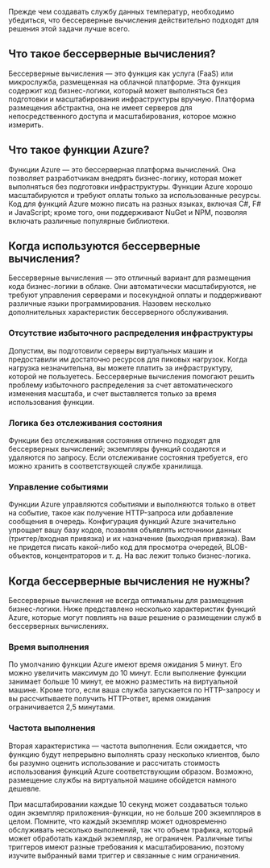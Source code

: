Прежде чем создавать службу данных температур, необходимо убедиться, что бессерверные вычисления действительно подходят для решения этой задачи лучше всего. 

## <a name="what-is-serverless-compute"></a>Что такое бессерверные вычисления?
Бессерверные вычисления — это функция как услуга (FaaS) или микрослужба, размещенная на облачной платформе. Эта функция содержит код бизнес-логики, который может выполняться без подготовки и масштабирования инфраструктуры вручную. Платформа размещения абстрактна, она не имеет серверов для непосредственного доступа и масштабирования, которое можно измерить. 

## <a name="what-is-azure-functions"></a>Что такое функции Azure?
Функции Azure — это бессерверная платформа вычислений. Она позволяет разработчикам внедрять бизнес-логику, которая может выполняться без подготовки инфраструктуры. Функции Azure хорошо масштабируются и требуют оплаты только за использованные ресурсы. Код для функций Azure можно писать на разных языках, включая C#, F# и JavaScript; кроме того, они поддерживают NuGet и NPM, позволяя включать различные популярные библиотеки. 

## <a name="when-do-you-use-serverless-compute"></a>Когда используются бессерверные вычисления?
Бессерверные вычисления — это отличный вариант для размещения кода бизнес-логики в облаке. Они автоматически масштабируются, не требуют управления серверами и посекундной оплаты и поддерживают различные языки программирования. Назовем несколько дополнительных характеристик бессерверного обслуживания.

### <a name="avoid-overallocation-of-infrastructure"></a>Отсутствие избыточного распределения инфраструктуры
Допустим, вы подготовили серверы виртуальных машин и предоставили им достаточно ресурсов для пиковых нагрузок. Когда нагрузка незначительна, вы можете платить за инфраструктуру, которой не пользуетесь. Бессерверные вычисления помогают решить проблему избыточного распределения за счет автоматического изменения масштаба, и счет выставляется только за время использования функции.

### <a name="stateless-logic"></a>Логика без отслеживания состояния
Функции без отслеживания состояния отлично подходят для бессерверных вычислений; экземпляры функций создаются и удаляются по запросу. Если отслеживание состояния требуется, его можно хранить в соответствующей службе хранилища.

### <a name="event-driven"></a>Управление событиями
Функции Azure управляются событиями и выполняются только в ответ на событие, такое как получение HTTP-запроса или добавление сообщения в очередь. Конфигурация функций Azure значительно упрощает вашу базу кодов, позволяя объявлять источники данных (триггер/входная привязка) и их назначение (выходная привязка). Вам не придется писать какой-либо код для просмотра очередей, BLOB-объектов, концентраторов и т. д. На вас лежит только бизнес-логика.

## <a name="when-do-you-not-use-serverless-compute"></a>Когда бессерверные вычисления не нужны?
Бессерверные вычисления не всегда оптимальны для размещения бизнес-логики. Ниже представлено несколько характеристик функций Azure, которые могут повлиять на ваше решение о размещении служб в бессерверных вычислениях. 

### <a name="execution-time"></a>Время выполнения
По умолчанию функции Azure имеют время ожидания 5 минут. Его можно увеличить максимум до 10 минут. Если выполнение функции занимает больше 10 минут, ее можно разместить на виртуальной машине. Кроме того, если ваша служба запускается по HTTP-запросу и вы рассчитываете получить HTTP-ответ, время ожидания ограничивается 2,5 минутами.

### <a name="execution-frequency"></a>Частота выполнения
Вторая характеристика — частота выполнения. Если ожидается, что функцию будут непрерывно выполнять сразу несколько клиентов, было бы разумно оценить использование и рассчитать стоимость использования функций Azure соответствующим образом. Возможно, размещение службы на виртуальной машине обойдется намного дешевле.

При масштабировании каждые 10 секунд может создаваться только один экземпляр приложения-функции, но не больше 200 экземпляров в целом. Помните, что каждый экземпляр может одновременно обслуживать несколько выполнений, так что объем трафика, который может обработать каждый экземпляр, не ограничен. Различные типы триггеров имеют разные требования к масштабированию, поэтому изучите выбранный вами триггер и связанные с ним ограничения.
